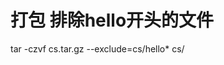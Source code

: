 <!--
 * @Author: wjn
 * @Date: 2020-09-17 17:26:23
 * @LastEditors: wjn
 * @LastEditTime: 2020-09-17 17:26:59
-->
# 打包 排除hello开头的文件

tar -czvf cs.tar.gz --exclude=cs/hello* cs/